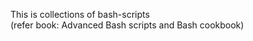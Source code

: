 This is collections of bash-scripts                                    
(refer book: Advanced Bash scripts and Bash cookbook)  
